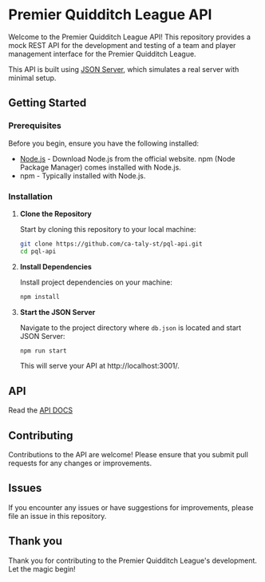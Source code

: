 # Premier Quidditch League API

Welcome to the Premier Quidditch League API! This repository provides a mock REST API for the development and testing of a team and player management interface for the Premier Quidditch League.

This API is built using [JSON Server](https://github.com/typicode/json-server), which simulates a real server with minimal setup.

## Getting Started

### Prerequisites

Before you begin, ensure you have the following installed:

- [Node.js](https://nodejs.org/) - Download Node.js from the official website. npm (Node Package Manager) comes installed with Node.js.
- npm - Typically installed with Node.js.

### Installation

1. **Clone the Repository**

   Start by cloning this repository to your local machine:

   ```sh
   git clone https://github.com/ca-taly-st/pql-api.git
   cd pql-api
   ```

2. **Install Dependencies**

   Install project dependencies on your machine:

   ```sh
   npm install
   ```

3. **Start the JSON Server**

   Navigate to the project directory where `db.json` is located and start JSON Server:

   ```sh
   npm run start
   ```

   This will serve your API at http://localhost:3001/.

## API

Read the [API DOCS](./API.md)

## Contributing

Contributions to the API are welcome! Please ensure that you submit pull requests for any changes or improvements.

## Issues

If you encounter any issues or have suggestions for improvements, please file an issue in this repository.

## Thank you

Thank you for contributing to the Premier Quidditch League's development. Let the magic begin!
